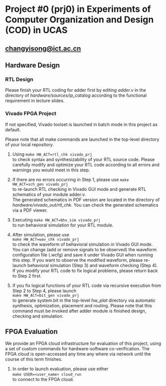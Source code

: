 Project #0 (prj0) in Experiments of Computer Organization and Design (COD) in UCAS
=====
<changyisong@ict.ac.cn>
-----

## Hardware Design

### RTL Design

Please finish your RTL coding for adder first 
by editing *adder.v* in the directory of 
*hardware/sources/ip_catalog* according to 
the functional requirement in lecture slides.  

### Vivado FPGA Project

If not specified, Vivado toolset is launched in batch mode in this project 
as default. 

Please note that all make commands are launched in the top-level 
directory of your local repository.

1. Using `make HW_ACT=rtl_chk vivado_prj`  
to check syntax and synthesizability of your RTL source code. 
Please carefully modify and optimize your RTL code according to 
all errors and warnings you would meet in this step. 

2. If there are no errors occurring in Step 1, 
please use `make HW_ACT=sch_gen vivado_prj`  
to re-launch RTL checking in Vivado GUI mode and 
generate RTL schematics of your module adder.v.  
The generated schematics in PDF version are located 
in the directory of *hardware/vivado_out/rtl_chk*. 
You can check the generated schematics via a PDF viewer.  

3. Executing `make HW_ACT=bhv_sim vivado_prj`  
to run behavioral simulation for your RTL module. 

4. After simulation, please use  
`make HW_ACT=wav_chk vivado_prj`  
to check the waveform of behavioral simulation in Vivado GUI mode. 
You can change (add or remove signals to be observed) 
the waveform configuration file (.wcfg) and save it under Vivado GUI 
when running this step. 
If you want to observe the modified waveform, please re-launch 
behavioral simulation (Step 3) and waveform checking (Step 4). 
If you modify your RTL code to fix logical problems, 
please return back to Step 2 first.  

6. If you fix logical functions of your RTL code via 
recursive execution from Step 2 to Step 4, 
please launch  
`make HW_ACT=bit_gen vivado_prj`  
to generate system.bit in the top-level *hw_plat* directory via automatic 
synthesis, optimization, placement and routing. 
Please note that this command must be invoked after 
adder module is finished design, checking and simulation.


## FPGA Evaluation

We provide an FPGA cloud infrastructure 
for evaluation of this project, 
using a set of custom commands for 
hardware-software co-verification. 
The FPGA cloud is open-accessed 
any time any where via network 
until the course of this term finishes.  

1. In order to launch evaluation, please use either  
`make USER=<user_name> cloud_run`  
to connect to the FPGA cloud.
